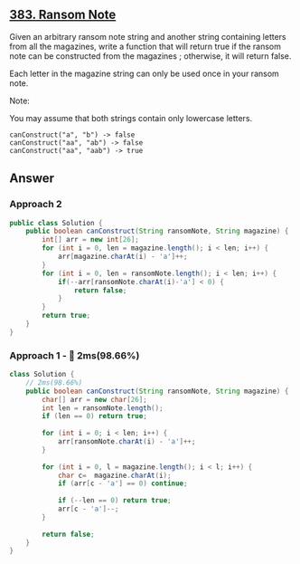 ## [383. Ransom Note](https://leetcode.com/problems/ransom-note/)

Given an arbitrary ransom note string and another string containing letters from all the magazines, write a function that will return true if the ransom note can be constructed from the magazines ; otherwise, it will return false.

Each letter in the magazine string can only be used once in your ransom note.

Note:

You may assume that both strings contain only lowercase letters.
```
canConstruct("a", "b") -> false
canConstruct("aa", "ab") -> false
canConstruct("aa", "aab") -> true
```
## Answer
### Approach 2
```java
public class Solution {
    public boolean canConstruct(String ransomNote, String magazine) {
        int[] arr = new int[26];
        for (int i = 0, len = magazine.length(); i < len; i++) {
            arr[magazine.charAt(i) - 'a']++;
        }
        for (int i = 0, len = ransomNote.length(); i < len; i++) {
            if(--arr[ransomNote.charAt(i)-'a'] < 0) {
                return false;
            }
        }
        return true;
    }
}
```

### Approach 1 - :rocket: 2ms(98.66%)
```java
class Solution {
    // 2ms(98.66%)
    public boolean canConstruct(String ransomNote, String magazine) {
        char[] arr = new char[26];
        int len = ransomNote.length();
        if (len == 0) return true;
        
        for (int i = 0; i < len; i++) {
            arr[ransomNote.charAt(i) - 'a']++;
        }
        
        for (int i = 0, l = magazine.length(); i < l; i++) {
            char c=  magazine.charAt(i);
            if (arr[c - 'a'] == 0) continue;
            
            if (--len == 0) return true;
            arr[c - 'a']--;
        }
        
        return false;
    }
}
```
